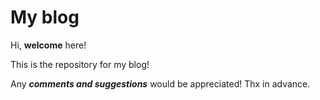 # My blog

Hi, **welcome** here!

This is the repository for my blog!

Any ***comments and suggestions*** would be appreciated! Thx in advance.

<!--
Click *_config.yml* above to get started and change the details. Then click *index.md* and edit it to start creating home page.
-->
